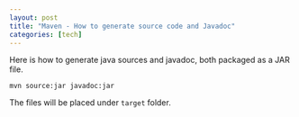 ```yaml
---
layout: post
title: "Maven - How to generate source code and Javadoc"
categories: [tech]
---
```


Here is how to generate java sources and javadoc, both packaged as a JAR file.

`mvn source:jar javadoc:jar`

The files will be placed under `target` folder.